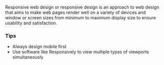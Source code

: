 Responsive web design or responsive design is an approach to web design that aims to make web pages render well on a variety of devices and window or screen sizes from minimum to maximum display size to ensure usability and satisfaction.

### Tips
-  Always design mobile first
-  Use software like Responsively to view multiple types of viewports simultaneously

